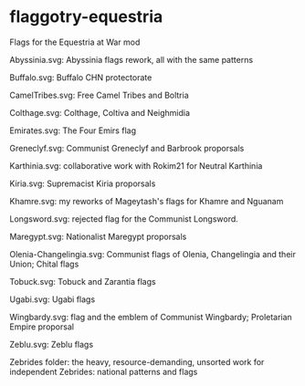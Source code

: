 # flaggotry-equestria
Flags for the Equestria at War mod

Abyssinia.svg: Abyssinia flags rework, all with the same patterns

Buffalo.svg: Buffalo CHN protectorate

CamelTribes.svg: Free Camel Tribes and Boltria

Colthage.svg: Colthage, Coltiva and Neighmidia

Emirates.svg: The Four Emirs flag

Greneclyf.svg: Communist Greneclyf and Barbrook proporsals

Karthinia.svg: collaborative work with Rokim21 for Neutral Karthinia

Kiria.svg: Supremacist Kiria proporsals

Khamre.svg: my reworks of Mageytash's flags for Khamre and Nguanam

Longsword.svg: rejected flag for the Communist Longsword.

Maregypt.svg: Nationalist Maregypt proporsals

Olenia-Changelingia.svg: Communist flags of Olenia, Changelingia and their Union; Chital flags

Tobuck.svg: Tobuck and Zarantia flags

Ugabi.svg: Ugabi flags

Wingbardy.svg: flag and the emblem of Communist Wingbardy; Proletarian Empire proporsal

Zeblu.svg: Zeblu flags

Zebrides folder: the heavy, resource-demanding, unsorted work for independent Zebrides: national patterns and flags
